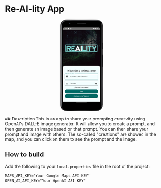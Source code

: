 # Re-AI-lity App
<p align="center">
  <img height="300" src="app_screenshot.png">
</p>
## Description
This is an app to share your prompting creativity using OpenAI's DALL-E image generator.
It will allow you to create a prompt, and then generate an image based on that prompt.
You can then share your prompt and image with others.
The so-called "creations" are showed in the map, and you can click on them to see the prompt and the image.

## How to build
Add the following to your `local.properties` file in the root of the project:
```
MAPS_API_KEY="Your Google Maps API KEY"
OPEN_AI_API_KEY="Your OpenAI API KEY"
```